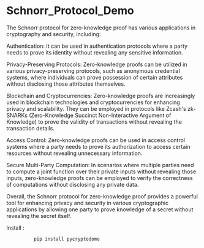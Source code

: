 # Schnorr_Protocol_Demo

The Schnorr protocol for zero-knowledge proof has various applications in cryptography and security, including:

Authentication: It can be used in authentication protocols where a party needs to prove its identity without revealing any sensitive information.

Privacy-Preserving Protocols: Zero-knowledge proofs can be utilized in various privacy-preserving protocols, such as anonymous credential systems, where individuals can prove possession of certain attributes without disclosing those attributes themselves.

Blockchain and Cryptocurrencies: Zero-knowledge proofs are increasingly used in blockchain technologies and cryptocurrencies for enhancing privacy and scalability. They can be employed in protocols like Zcash's zk-SNARKs (Zero-Knowledge Succinct Non-Interactive Argument of Knowledge) to prove the validity of transactions without revealing the transaction details.

Access Control: Zero-knowledge proofs can be used in access control systems where a party needs to prove its authorization to access certain resources without revealing unnecessary information.

Secure Multi-Party Computation: In scenarios where multiple parties need to compute a joint function over their private inputs without revealing those inputs, zero-knowledge proofs can be employed to verify the correctness of computations without disclosing any private data.

Overall, the Schnorr protocol for zero-knowledge proof provides a powerful tool for enhancing privacy and security in various cryptographic applications by allowing one party to prove knowledge of a secret without revealing the secret itself.

Install :

              pip install pycryptodome
